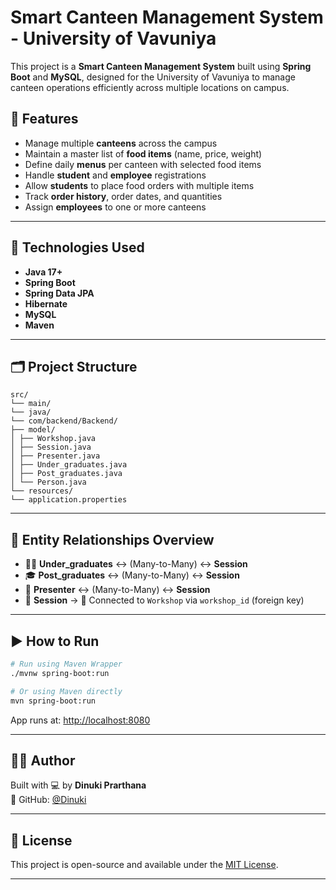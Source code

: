 # Smart Canteen Management System - University of Vavuniya

This project is a **Smart Canteen Management System** built using **Spring Boot** and **MySQL**, designed for the University of Vavuniya to manage canteen operations efficiently across multiple locations on campus.

## 📌 Features

- Manage multiple **canteens** across the campus
- Maintain a master list of **food items** (name, price, weight)
- Define daily **menus** per canteen with selected food items
- Handle **student** and **employee** registrations
- Allow **students** to place food orders with multiple items
- Track **order history**, order dates, and quantities
- Assign **employees** to one or more canteens

---

## 🧱 Technologies Used

- **Java 17+**
- **Spring Boot**
- **Spring Data JPA**
- **Hibernate**
- **MySQL**
- **Maven**

---

## 🗂️ Project Structure
````
src/
└── main/
└── java/
└── com/backend/Backend/
├── model/
│ ├── Workshop.java
│ ├── Session.java
│ ├── Presenter.java
│ ├── Under_graduates.java
│ ├── Post_graduates.java
│ └── Person.java
└── resources/
└── application.properties
````

---

## 🧬 Entity Relationships Overview

- 🧑‍🎓 **Under_graduates** ↔️ (Many-to-Many) ↔️ **Session**
- 🎓 **Post_graduates** ↔️ (Many-to-Many) ↔️ **Session**
- 🎤 **Presenter** ↔️ (Many-to-Many) ↔️ **Session**
- 📅 **Session** → 🔗 Connected to `Workshop` via `workshop_id` (foreign key)

---

## ▶️ How to Run

```bash
# Run using Maven Wrapper
./mvnw spring-boot:run

# Or using Maven directly
mvn spring-boot:run
```

App runs at: [http://localhost:8080](http://localhost:8080)

---


## 👨‍💻 Author

Built with 💻 by **Dinuki Prarthana**  
🔗 GitHub: [@Dinuki](https://github.com/Dinuki85)

---

## 📝 License

This project is open-source and available under the [MIT License](https://opensource.org/licenses/MIT).

---
